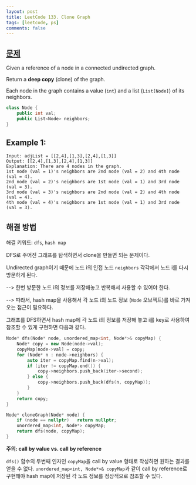 ```yaml
---
layout: post
title: LeetCode 133. Clone Graph
tags: [leetcode, ps]
comments: false
---
```


## [문제](https://leetcode.com/problems/clone-graph/)

Given a reference of a node in a connected undirected graph.

Return a **deep copy** (clone) of the graph.

Each node in the graph contains a value (`int`) and a list (`List[Node]`) of its neighbors.

```cpp
class Node {
    public int val;
    public List<Node> neighbors;
}
```

## Example 1:
```
Input: adjList = [[2,4],[1,3],[2,4],[1,3]]
Output: [[2,4],[1,3],[2,4],[1,3]]
Explanation: There are 4 nodes in the graph.
1st node (val = 1)'s neighbors are 2nd node (val = 2) and 4th node (val = 4).
2nd node (val = 2)'s neighbors are 1st node (val = 1) and 3rd node (val = 3).
3rd node (val = 3)'s neighbors are 2nd node (val = 2) and 4th node (val = 4).
4th node (val = 4)'s neighbors are 1st node (val = 1) and 3rd node (val = 3).
```

## 해결 방법

해결 키워드: `dfs`, `hash map`

DFS로 주어진 그래프를 탐색하면서 clone을 만들면 되는 문제이다. 

Undirected graph이기 때문에 노드 i의 인접 노드 `neighbors` 각각에서 노드 i를 다시 방문하게 된다. 

--> 한번 방문한 노드 i의 정보를 저장해놓고 반복해서 사용할 수 있어야 한다. 

--> 따라서, hash map을 사용해서 각 노드 i의 노드 정보 (`Node` 오브젝트)를 바로 가져오는 접근이 필요하다. 

그래프를 DFS하면서 hash map에 각 노드 i의 정보를 저장해 놓고 i를 key로 사용하여 참조할 수 있게 구현하면 다음과 같다. 

```cpp
Node* dfs(Node* node, unordered_map<int, Node*>& copyMap) {
    Node* copy = new Node(node->val);
    copyMap[node->val] = copy;
    for (Node* n : node->neighbors) {
        auto iter = copyMap.find(n->val);
        if (iter != copyMap.end()) {
            copy->neighbors.push_back(iter->second);
        } else {
            copy->neighbors.push_back(dfs(n, copyMap));
        }
    }
    return copy;
}

Node* cloneGraph(Node* node) {    
    if (node == nullptr)   return nullptr;
    unordered_map<int, Node*> copyMap;
    return dfs(node, copyMap);
}
```

**주의: call by value vs. call by reference**

`dfs()` 함수의 두번째 인자인 `copyMap`을 call by value 형태로 작성하면 원하는 결과를 얻을 수 없다. `unordered_map<int, Node*>& copyMap`과 같이 call by reference로 구현해야 hash map에 저장된 각 노드 정보를 정상적으로 참조할 수 있다. 
